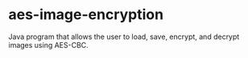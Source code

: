 # aes-image-encryption
Java program that allows the user to load, save, encrypt, and decrypt images using AES-CBC.
